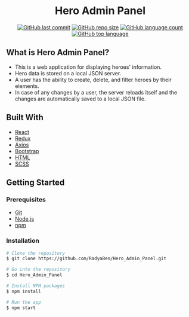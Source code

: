 <div align="center">
  <br>
  <h1>Hero Admin Panel</h1>
</div>

<div align="center">

  <a href="">![GitHub last commit](https://img.shields.io/github/last-commit/RadyaBen/Hero_Admin_Panel?style=plastic)</a>
  <a href="">![GitHub repo size](https://img.shields.io/github/repo-size/RadyaBen/Hero_Admin_Panel?style=plastic)</a>
  <a href="">![GitHub language count](https://img.shields.io/github/languages/count/RadyaBen/Hero_Admin_Panel?style=plastic)</a>
  <a href="">![GitHub top language](https://img.shields.io/github/languages/top/RadyaBen/Hero_Admin_Panel?style=plastic)</a>

</div>

## What is Hero Admin Panel?

* This is a web application for displaying heroes' information. 
* Hero data is stored on a local JSON server. 
* A user has the ability to create, delete, and filter heroes by their elements.
* In case of any changes by a user, the server reloads itself and the changes are automatically saved to a local JSON file.

## Built With

* [React](https://reactjs.org/) 
* [Redux](https://redux.js.org/) 
* [Axios](https://axios-http.com/) 
* [Bootstrap](https://getbootstrap.com/) 
* [HTML](https://developer.mozilla.org/en-US/docs/Web/HTML) 
* [SCSS](https://sass-lang.com/) 

## Getting Started

### Prerequisites

* [Git](https://git-scm.com)
* [Node.js](https://nodejs.org/en/download/)
* [npm](http://npmjs.com)

### Installation

```sh
# Clone the repository
$ git clone https://github.com/RadyaBen/Hero_Admin_Panel.git

# Go into the repository 
$ cd Hero_Admin_Panel

# Install NPM packages
$ npm install

# Run the app 
$ npm start
```